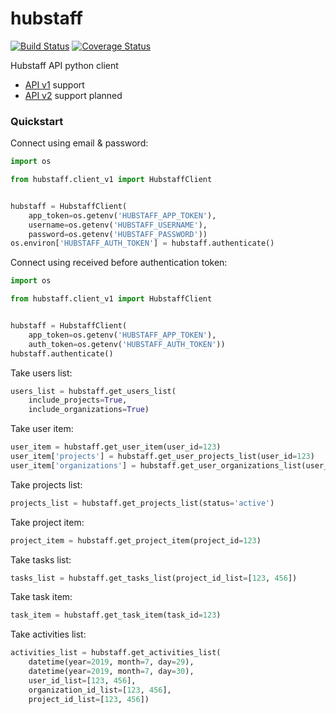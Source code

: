 # hubstaff
[![Build Status](https://travis-ci.org/ihor-nahuliak/hubstaff.svg?branch=master)](https://travis-ci.org/ihor-nahuliak/hubstaff)
[![Coverage Status](https://coveralls.io/repos/github/ihor-nahuliak/hubstaff/badge.svg)](https://coveralls.io/github/ihor-nahuliak/hubstaff)

Hubstaff API python client

* [API v1](https://developer.hubstaff.com/docs/hubstaff_v1) support
* [API v2](https://developer.hubstaff.com/docs/hubstaff_v2) support planned


### Quickstart

Connect using email & password:
```python
import os

from hubstaff.client_v1 import HubstaffClient


hubstaff = HubstaffClient(
    app_token=os.getenv('HUBSTAFF_APP_TOKEN'),
    username=os.getenv('HUBSTAFF_USERNAME'),
    password=os.getenv('HUBSTAFF_PASSWORD'))
os.environ['HUBSTAFF_AUTH_TOKEN'] = hubstaff.authenticate()
```

Connect using received before authentication token:
```python
import os

from hubstaff.client_v1 import HubstaffClient


hubstaff = HubstaffClient(
    app_token=os.getenv('HUBSTAFF_APP_TOKEN'),
    auth_token=os.getenv('HUBSTAFF_AUTH_TOKEN'))
hubstaff.authenticate()
```

Take users list:
```python
users_list = hubstaff.get_users_list(
    include_projects=True,
    include_organizations=True)
```

Take user item:
```python
user_item = hubstaff.get_user_item(user_id=123)
user_item['projects'] = hubstaff.get_user_projects_list(user_id=123)
user_item['organizations'] = hubstaff.get_user_organizations_list(user_id=123)
```

Take projects list:
```python
projects_list = hubstaff.get_projects_list(status='active')
```

Take project item:
```python
project_item = hubstaff.get_project_item(project_id=123)
```

Take tasks list:
```python
tasks_list = hubstaff.get_tasks_list(project_id_list=[123, 456])
```

Take task item:
```python
task_item = hubstaff.get_task_item(task_id=123)
```

Take activities list:
```python
activities_list = hubstaff.get_activities_list(
    datetime(year=2019, month=7, day=29),
    datetime(year=2019, month=7, day=30),
    user_id_list=[123, 456],
    organization_id_list=[123, 456],
    project_id_list=[123, 456])
```
